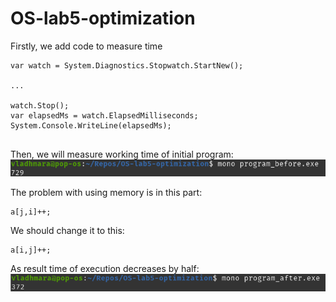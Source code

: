# OS-lab5-optimization

Firstly, we add code to measure time
```
var watch = System.Diagnostics.Stopwatch.StartNew();

...

watch.Stop();
var elapsedMs = watch.ElapsedMilliseconds;
System.Console.WriteLine(elapsedMs);


```

Then, we will measure working time of initial program:
![before](./img/before.png)

The problem with using memory is in this part:

```
a[j,i]++;
```

We should change it to this:
```
a[i,j]++;
```

As result time of execution decreases by half:
![after](./img/after.png)